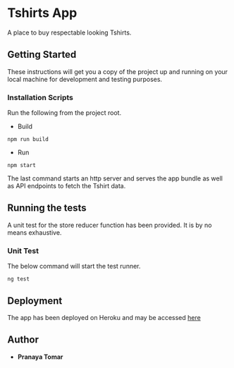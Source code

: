 # Tshirts App

A place to buy respectable looking Tshirts.

## Getting Started

These instructions will get you a copy of the project up and running on your local machine for development and testing purposes.

### Installation Scripts

Run the following from the project root.

* Build

```
npm run build
```

* Run

```
npm start
```

The last command starts an http server and serves the app bundle as well as API endpoints to fetch the Tshirt data.

## Running the tests

A unit test for the store reducer function has been provided. It is by no means exhaustive.

### Unit Test

The below command will start the test runner.

```
ng test
```

## Deployment

The app has been deployed on Heroku and may be accessed [here](https://tshirtseverywhere.herokuapp.com/)

## Author

* **Pranaya Tomar**